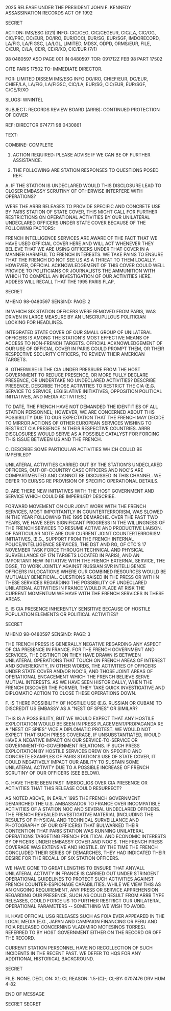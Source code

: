2025 RELEASE UNDER THE PRESIDENT JOHN F. KENNEDY ASSASSINATION RECORDS ACT OF 1992

SECRET

ACTION: IMS/ESG (021) INFO: CIC/CEG, CIC/CEGEUR, CIC/LA, CIC/OG, CIC/PRC, DC/EUR, DO/IRO, EUR/DCCI, EUR/SG, EUR/SGF, IMDORECORD, LA/FIG, LA/FIGSC, LA/LGL, LIMITED, MDSX, ODPD, ORMS/EUR, FILE, C/EUR, C/LA, CE/R, CE/R/XO, CIC/EUR (7/1)

98 0480597 ASO PAGE 001 IN 0480597
TOR: 091712Z FEB 98 PART 17502

CITE PARIS 17502
TO: IMMEDIATE DIRECTOR.

FOR: LIMITED DISSEM IMS/ESG INFO DO/IRO, CHIEF/EUR, DC/EUR, CHIEF/LA, LA/FIG, LA/FIGSC, CIC/LA, EUR/SG, CIC/EUR, EUR/SGF, C/CE/R/XO

SLUGS: WNINTEL

SUBJECT: <JFK ASSASSINATION>RECORDS REVIEW BOARD (ARRB): CONTINUED PROTECTION OF COVER

REF: DIRECTOR 674771 98 0430861

TEXT:

COMBINE: COMPLETE

1. ACTION REQUIRED: PLEASE ADVISE IF WE CAN BE OF FURTHER ASSISTANCE.

2. THE FOLLOWING ARE STATION RESPONSES TO QUESTIONS POSED REF:

A. IF THE STATION IS UNDECLARED WOULD THIS DISCLOSURE LEAD TO CLOSER EMBASSY SCRUTINY OF OTHERWISE INTERFERE WITH OPERATIONS?

WERE THE ARRB RELEASES TO PROVIDE SPECIFIC AND CONCRETE USE BY PARIS STATION OF STATE COVER, THIS MIGHT CALL FOR FURTHER RESTRICTIONS ON OPERATIONAL ACTIVITIES BY OUR UNILATERAL UNDECLARED OFFICERS UNDER STATE COVER BECAUSE OF THE FOLLOWING FACTORS:

FRENCH INTELLIGENCE SERVICES ARE AWARE OF THE FACT THAT WE HAVE USED OFFICIAL COVER HERE AND WILL ACT WHENEVER THEY BELIEVE THAT WE ARE USING OFFICERS UNDER THAT COVER IN A MANNER HARMFUL TO FRENCH INTERESTS. WE TAKE PAINS TO ENSURE THAT THE FRENCH DO NOT SEE US AS A THREAT TO THEM LOCALLY. HOWEVER, OFFICIAL ACKNOWLEDGEMENT OF THIS COVER COULD WELL PROVIDE TO POLITICIANS OR JOURNALISTS THE AMMUNITION WITH WHICH TO COMPELL AN INVESTIGATION OF OUR ACTIVITIES HERE. ADDEES WILL RECALL THAT THE 1995 PARIS FLAP,

SECRET

MHENO 98-0480597 SENSIND: PAGE: 2

IN WHICH SIX STATION OFFICERS WERE REMOVED FROM PARIS, WAS DRIVEN IN LARGE MEASURE BY AN UNSCRUPULOUS POLITICIAN LOOKING FOR HEADLINES.

INTEGRATED STATE COVER OF OUR SMALL GROUP OF UNILATERAL OFFICERS IS AMONG THE STATION'S MOST EFFECTIVE MEANS OF ACCESS TO NON-FRENCH TARGETS. OFFICIAL ACKNOWLEDGEMENT OF OUR USE OF OFFICIAL COVER IN PARIS COULD PROMPT THEM, OR THEIR RESPECTIVE SECURITY OFFICERS, TO REVIEW THEIR AMERICAN TARGETS.

B. OTHERWISE IS THE CIA UNDER PRESSURE FROM THE HOST GOVERNMENT TO REDUCE PRESENCE, OR MORE FULLY DECLARE PRESENCE, OR UNDERTAKE NO UNDECLARED ACTIVITIES? DESCRIBE PRESENCE. DESCRIBE THOSE ACTIVITIES TO RESTRICT THE CIA (E.G. SERVICE TO SERVICE, LEGISLATIVE INITIATIVES, OPPOSITION POLITICAL INITIATIVES, AND MEDIA ACTIVITIES.)

TO DATE, THE FRENCH HAVE NOT DEMANDED THE IDENTITIES OF ALL STATION PERSONNEL; HOWEVER, WE ARE CONCERNED ABOUT THIS POSSIBILITY DUE TO OUR EXPECTATION THAT THE FRENCH MAY DECIDE TO MIRROR ACTIONS OF OTHER EUROPEAN SERVICES WISHING TO RESTRICT CIA PRESENCE IN THEIR RESPECTIVE COUNTRIES. ARRB DISCLOSURES WOULD SERVE AS A POSSIBLE CATALYST FOR FORCING THIS ISSUE BETWEEN US AND THE FRENCH.

C. DESCRIBE SOME PARTICULAR ACTIVITIES WHICH COULD BE IMPERILED?

UNILATERAL ACTIVITIES CARRIED OUT BY THE STATION'S UNDECLARED OFFICERS, OUT-OF-COUNTRY CASE OFFICERS AND NOC'S ARE COMPARTMENTED AND CANNOT BE DISCUSSED IN THIS CHANNEL. WE DEFER TO EUR/SG RE PROVISION OF SPECIFIC OPERATIONAL DETAILS.

D. ARE THERE NEW INITIATIVES WITH THE HOST GOVERNMENT AND SERVICE WHICH COULD BE IMPERILED? DESCRIBE.

FORWARD MOVEMENT ON OUR JOINT WORK WITH THE FRENCH SERVICES, MOST IMPORTANTLY IN COUNTERTERRORISM, WAS SLOWED IN THE YEAR FOLLOWING THE 1995 DEMARCHE. OVER THE PAST TWO YEARS, WE HAVE SEEN SIGNIFICANT PROGRESS IN THE WILLINGNESS OF THE FRENCH SERVICES TO RESUME ACTIVE AND PRODUCTIVE LIAISON. OF PARTICULAR NOTE ARE OUR CURRENT JOINT COUNTERTERRORISM INITIATIVES, (E.G., SUPPORT FROM THE FRENCH INTERNAL POLICE/INTELLIGENCE SERVICES, THE DST AND RG, OF CTC'S 17 NOVEMBER TASK FORCE THROUGH TECHNICAL AND PHYSICAL SURVEILLANCE OF 17N TARGETS LOCATED IN PARIS), AND AN IMPORTANT NEW INITIATIVE WITH THE FRENCH EXTERNAL SERVICE, THE DGSE, TO WORK JOINTLY AGAINST RUSSIAN SVR INTELLIGENCE OFFICERS IN LOCATIONS WHERE OUR COMBINED RESOURCES WOULD BE MUTUALLY BENEFICIAL. QUESTIONS RAISED IN THE PRESS OR WITHIN THESE SERVICES REGARDING THE POSSIBILITY OF UNDECLARED UNILATERAL ACTIVITIES IN FRANCE WOULD PLACE AT RISK THE CURRENT MOMENTUM WE HAVE WITH THE FRENCH SERVICES IN THESE AREAS.

E. IS CIA PRESENCE INHERENTLY SENSITIVE BECAUSE OF HOSTILE POPULATION ELEMENTS OR POLITICAL ACTIVITIES?

SECRET

MHENO 98-0480597 SENSIND: PAGE: 3

THE FRENCH PRESS IS GENERALLY NEGATIVE REGARDING ANY ASPECT OF CIA PRESENCE IN FRANCE. FOR THE FRENCH GOVERNMENT AND SERVICES, THE DISTINCTION THEY HAVE DRAWN IS BETWEEN UNILATERAL OPERATIONS THAT TOUCH ON FRENCH AREAS OF INTEREST AND SOVEREIGNTY, IN OTHER WORDS, THE ACTIVITIES OF OFFICERS UNDER STATE COVER AND/OR NOC'S, AND THOSE JOINT AREAS OF OPERATIONAL ENGAGEMENT WHICH THE FRENCH BELIEVE SERVE MUTUAL INTERESTS. AS WE HAVE SEEN HISTORICALLY, WHEN THE FRENCH DISCOVER THE FORMER, THEY TAKE QUICK INVESTIGATIVE AND DIPLOMATIC ACTION TO CLOSE THESE OPERATIONS DOWN.

F. IS THERE POSSIBILITY OF HOSTILE USE (E.G. RUSSIAN OR CUBAN) TO DISCREDIT US EMBASSY AS A "NEST OF SPIES" OR SIMILAR?

THIS IS A POSSIBILITY, BUT WE WOULD EXPECT THAT ANY HOSTILE EXPLOITATION WOULD BE SEEN IN PRESS PLACEMENT/PROPAGANDA RE A "NEST OF SPIES" VICE A DIPLOMATIC PROTEST. WE WOULD NOT EXPECT THAT SUCH PRESS COVERAGE, IF UNSUBSTANTIATED, WOULD HAVE A NEGATIVE IMPACT ON OUR SERVICE-TO-SERVICE OR GOVERNMENT-TO-GOVERNMENT RELATIONS. IF SUCH PRESS EXPLOITATION BY HOSTILE SERVICES DREW ON SPECIFIC AND CONCRETE EXAMPLES OF PARIS STATION'S USE OF STATE COVER, IT COULD NEGATIVELY IMPACT OUR ABILITY TO SUSTAIN SOME UNILATERAL ACTIVITY DUE TO A POSSIBLE INCREASE OF FRENCH SCRUTINY OF OUR OFFICERS (SEE BELOW).

G. HAVE THERE BEEN PAST IMBROGLIOS OVER CIA PRESENCE OR ACTIVITIES THAT THIS RELEASE COULD RESURRECT?

AS NOTED ABOVE, IN EARLY 1995 THE FRENCH GOVERNMENT DEMARCHED THE U.S. AMBASSADOR TO FRANCE OVER INCOMPATIBLE ACTIVITIES OF A STATION NOC AND SEVERAL UNDECLARED OFFICERS. THE FRENCH REVEALED INVESTIGATIVE MATERIAL (INCLUDING THE RESULTS OF PHYSICAL AND TECHNICAL SURVEILLANCE AND PHOTOGRAPHY OF OUR OFFICERS) THAT BULWARKED THEIR CONTENTION THAT PARIS STATION WAS RUNNING UNILATERAL OPERATIONS TARGETING FRENCH POLITICAL AND ECONOMIC INTERESTS BY OFFICERS UNDER EMBASSY COVER AND NOC'S. THE FRENCH PRESS COVERAGE WAS EXTENSIVE AND HOSTILE. BY THE TIME THE FRENCH CONCLUDED THEIR SERIES OF DEMARCHES, THEY HAD INDICATED THEIR DESIRE FOR THE RECALL OF SIX STATION OFFICERS.

WE HAVE GONE TO GREAT LENGTHS TO ENSURE THAT ANY/ALL UNILATERAL ACTIVITY IN FRANCE IS CARRIED OUT UNDER STRINGENT OPERATIONAL GUIDELINES TO PROTECT SUCH ACTIVITIES AGAINST FRENCH COUNTER-ESPIONAGE CAPABILITIES. WHILE WE VIEW THIS AS AN ONGOING REQUIREMENT, ANY PRESS OR SERVICE APPREHENSION REGARDING OUR PRESENCE, SUCH AS COULD RESULT FROM ARRB TYPE RELEASES, COULD FORCE US TO FURTHER RESTRICT OUR UNILATERAL OPERATIONAL PARAMETERS -- SOMETHING WE WISH TO AVOID.

H. HAVE OFFICIAL USG RELEASES SUCH AS FOIA EVER APPEARED IN THE LOCAL MEDIA (E.G., JAPAN AND CAMPAIGN FINANCING OR PERU AND FOIA RELEASED CONCERNING VLADIMIRO MOTESINOS TORRES). REFERRED TO BY HOST GOVERNMENT EITHER ON THE RECORD OR OFF THE RECORD.

CURRENT STATION PERSONNEL HAVE NO RECOLLECTION OF SUCH INCIDENTS IN THE RECENT PAST. WE DEFER TO HQS FOR ANY ADDITIONAL HISTORICAL BACKGROUND.

SECRET

FILE: NONE. DECL ON: X1; CL REASON: 1.5-(C)-; CL-BY: 0707476
DRV HUM 4-82

END OF MESSAGE

SECRET
SECRET
